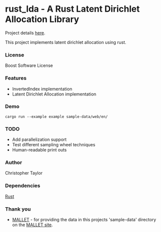 <!-- Copyright (c) 2020 Christopher Taylor                                          -->
<!--                                                                                -->
<!--   Distributed under the Boost Software License, Version 1.0. (See accompanying -->
<!--   file LICENSE_1_0.txt or copy at http://www.boost.org/LICENSE_1_0.txt)        -->

# rust_lda - A Rust Latent Dirichlet Allocation Library

Project details [here](http://www.github.com/ct-clmsn/rust_lda/).

This project implements latent dirichlet allocation using rust.

### License

Boost Software License

### Features
* InvertedIndex implementation
* Latent Dirichlet Allocation implementation 

### Demo
`cargo run --example example sample-data/web/en/`


### TODO
* Add parallelization support
* Test different sampling wheel techniques
* Human-readable print outs

### Author
Christopher Taylor

### Dependencies
[Rust](https://www.rust-lang.org)

### Thank you
* [MALLET](https://github.com/mimno/Mallet) - for providing the data in this projects 'sample-data' directory on the [MALLET site](http://mallet.cs.umass.edu/index.php).
